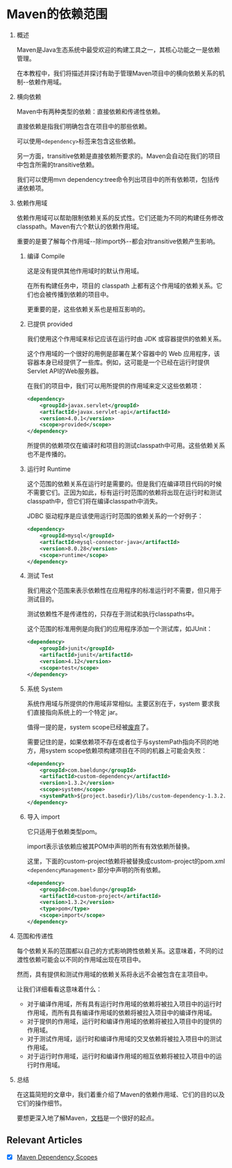 # Maven的依赖范围

1. 概述

    Maven是Java生态系统中最受欢迎的构建工具之一，其核心功能之一是依赖管理。

    在本教程中，我们将描述并探讨有助于管理Maven项目中的横向依赖关系的机制--依赖作用域。

2. 横向依赖

    Maven中有两种类型的依赖：直接依赖和传递性依赖。

    直接依赖是指我们明确包含在项目中的那些依赖。

    可以使用`<dependency>`标签来包含这些依赖。

    另一方面，transitive依赖是直接依赖所要求的。Maven会自动在我们的项目中包含所需的transitive依赖。

    我们可以使用mvn dependency:tree命令列出项目中的所有依赖项，包括传递依赖项。

3. 依赖作用域

    依赖作用域可以帮助限制依赖关系的反式性。它们还能为不同的构建任务修改classpath。Maven有六个默认的依赖作用域。

    重要的是要了解每个作用域--除import外--都会对transitive依赖产生影响。

    1. 编译 Compile

        这是没有提供其他作用域时的默认作用域。

        在所有构建任务中，项目的 classpath 上都有这个作用域的依赖关系。它们也会被传播到依赖的项目中。

        更重要的是，这些依赖关系也是相互影响的。

    2. 已提供 provided

        我们使用这个作用域来标记应该在运行时由 JDK 或容器提供的依赖关系。

        这个作用域的一个很好的用例是部署在某个容器中的 Web 应用程序，该容器本身已经提供了一些库。例如，这可能是一个已经在运行时提供Servlet API的Web服务器。

        在我们的项目中，我们可以用所提供的作用域来定义这些依赖项：

        ```xml
        <dependency>
            <groupId>javax.servlet</groupId>
            <artifactId>javax.servlet-api</artifactId>
            <version>4.0.1</version>
            <scope>provided</scope>
        </dependency>
        ```

        所提供的依赖项仅在编译时和项目的测试classpath中可用。这些依赖关系也不是传播的。

    3. 运行时 Runtime

        这个范围的依赖关系在运行时是需要的。但是我们在编译项目代码的时候不需要它们。正因为如此，标有运行时范围的依赖将出现在运行时和测试classpath中，但它们将在编译classpath中消失。

        JDBC 驱动程序是应该使用运行时范围的依赖关系的一个好例子：

        ```xml
        <dependency>
            <groupId>mysql</groupId>
            <artifactId>mysql-connector-java</artifactId>
            <version>8.0.28</version>
            <scope>runtime</scope>
        </dependency>
        ```

    4. 测试 Test

        我们用这个范围来表示依赖性在应用程序的标准运行时不需要，但只用于测试目的。

        测试依赖性不是传递性的，只存在于测试和执行classpaths中。

        这个范围的标准用例是向我们的应用程序添加一个测试库，如JUnit：

        ```xml
        <dependency>
            <groupId>junit</groupId>
            <artifactId>junit</artifactId>
            <version>4.12</version>
            <scope>test</scope>
        </dependency>
        ```

    5. 系统 System

        系统作用域与所提供的作用域非常相似。主要区别在于，system 要求我们直接指向系统上的一个特定 jar。

        值得一提的是，system scope已经被[废弃](https://maven.apache.org/guides/introduction/introduction-to-dependency-mechanism.html#system-dependencies)了。

        需要记住的是，如果依赖项不存在或者位于与systemPath指向不同的地方，用system scope依赖项构建项目在不同的机器上可能会失败：

        ```xml
        <dependency>
            <groupId>com.baeldung</groupId>
            <artifactId>custom-dependency</artifactId>
            <version>1.3.2</version>
            <scope>system</scope>
            <systemPath>${project.basedir}/libs/custom-dependency-1.3.2.jar</systemPath>
        </dependency>
        ```

    6. 导入 import

        它只适用于依赖类型pom。

        import表示该依赖应被其POM中声明的所有有效依赖所替换。

        这里，下面的custom-project依赖将被替换成custom-project的pom.xml `<dependencyManagement>` 部分中声明的所有依赖。

        ```xml
        <dependency>
            <groupId>com.baeldung</groupId>
            <artifactId>custom-project</artifactId>
            <version>1.3.2</version>
            <type>pom</type>
            <scope>import</scope>
        </dependency>
        ```

4. 范围和传递性

    每个依赖关系的范围都以自己的方式影响跨性依赖关系。这意味着，不同的过渡性依赖可能会以不同的作用域出现在项目中。

    然而，具有提供和测试作用域的依赖关系将永远不会被包含在主项目中。

    让我们详细看看这意味着什么：

    - 对于编译作用域，所有具有运行时作用域的依赖将被拉入项目中的运行时作用域，而所有具有编译作用域的依赖将被拉入项目中的编译作用域。
    - 对于提供的作用域，运行时和编译作用域的依赖将被拉入项目中的提供的作用域。
    - 对于测试作用域，运行时和编译作用域的交叉依赖将被拉入项目中的测试作用域。
    - 对于运行时作用域，运行时和编译作用域的相互依赖将被拉入项目中的运行时作用域。
5. 总结

    在这篇简短的文章中，我们着重介绍了Maven的依赖作用域、它们的目的以及它们的操作细节。

    要想更深入地了解Maven，[文档](https://maven.apache.org/guides/introduction/introduction-to-dependency-mechanism.html)是一个很好的起点。

## Relevant Articles

- [x] [Maven Dependency Scopes](https://www.baeldung.com/maven-dependency-scopes)
